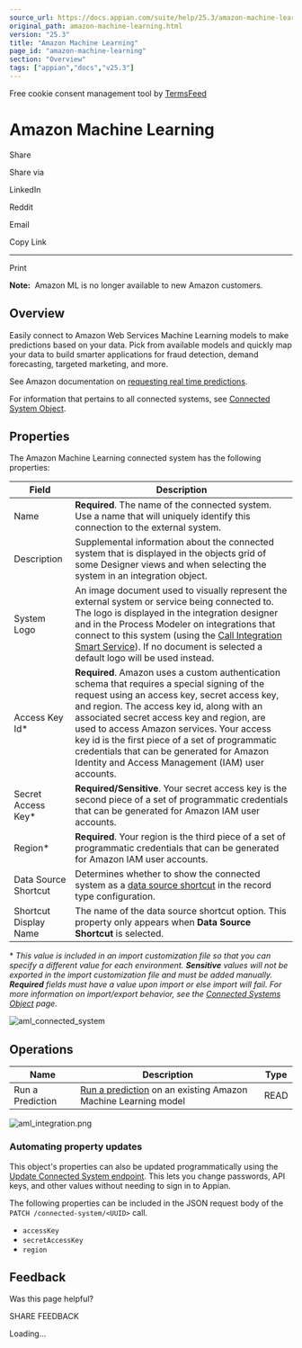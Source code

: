 ```yaml
---
source_url: https://docs.appian.com/suite/help/25.3/amazon-machine-learning.html
original_path: amazon-machine-learning.html
version: "25.3"
title: "Amazon Machine Learning"
page_id: "amazon-machine-learning"
section: "Overview"
tags: ["appian","docs","v25.3"]
---
```



Free cookie consent management tool by [TermsFeed](https://www.termsfeed.com/)

# Amazon Machine Learning

Share

Share via

LinkedIn

Reddit

Email

Copy Link

* * *

Print

**Note:**  Amazon ML is no longer available to new Amazon customers.

## Overview

Easily connect to Amazon Web Services Machine Learning models to make predictions based on your data. Pick from available models and quickly map your data to build smarter applications for fraud detection, demand forecasting, targeted marketing, and more.

See Amazon documentation on [requesting real time predictions](https://docs.aws.amazon.com/machine-learning/latest/dg/requesting-real-time-predictions.html).

For information that pertains to all connected systems, see [Connected System Object](Connected_System_Object.html).

## Properties

The Amazon Machine Learning connected system has the following properties:

| Field | Description |
| --- | --- |
| Name | **Required**. The name of the connected system. Use a name that will uniquely identify this connection to the external system. |
| Description | Supplemental information about the connected system that is displayed in the objects grid of some Designer views and when selecting the system in an integration object. |
| System Logo | An image document used to visually represent the external system or service being connected to. The logo is displayed in the integration designer and in the Process Modeler on integrations that connect to this system (using the [Call Integration Smart Service](Call_Integration_Smart_Service.html)). If no document is selected a default logo will be used instead. |
| Access Key Id\* | **Required**. Amazon uses a custom authentication schema that requires a special signing of the request using an access key, secret access key, and region. The access key id, along with an associated secret access key and region, are used to access Amazon services. Your access key id is the first piece of a set of programmatic credentials that can be generated for Amazon Identity and Access Management (IAM) user accounts. |
| Secret Access Key\* | **Required/Sensitive**. Your secret access key is the second piece of a set of programmatic credentials that can be generated for Amazon IAM user accounts. |
| Region\* | **Required**. Your region is the third piece of a set of programmatic credentials that can be generated for Amazon IAM user accounts. |
| Data Source Shortcut | Determines whether to show the connected system as a [data source shortcut](configure-record-data-source.html#create-data-source-shortcuts) in the record type configuration. |
| Shortcut Display Name | The name of the data source shortcut option. This property only appears when **Data Source Shortcut** is selected. |

\* _This value is included in an import customization file so that you can specify a different value for each environment. **Sensitive** values will not be exported in the import customization file and must be added manually. **Required** fields must have a value upon import or else import will fail. For more information on import/export behavior, see the [Connected Systems Object](Connected_System_Object.html#import-customization-file) page._

![aml_connected_system](images/create_a_connected_system/aml_connected_system.png)

## Operations

| Name | Description | Type |
| --- | --- | --- |
| Run a Prediction | [Run a prediction](https://docs.aws.amazon.com/machine-learning/latest/dg/requesting-real-time-predictions.html) on an existing Amazon Machine Learning model | READ |

![aml_integration.png](images/create_a_connected_system/aml-integration.png)

### Automating property updates

This object's properties can also be updated programmatically using the [Update Connected System endpoint](Update_Connected_System_Endpoint.html). This lets you change passwords, API keys, and other values without needing to sign in to Appian.

The following properties can be included in the JSON request body of the `PATCH /connected-system/<UUID>` call.

-   `accessKey`
-   `secretAccessKey`
-   `region`

## Feedback

Was this page helpful?

SHARE FEEDBACK

Loading...